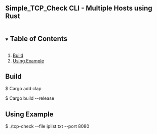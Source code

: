 ## Simple_TCP_Check CLI - Multiple Hosts using Rust

<!-- TABLE OF CONTENTS -->
<details open="open">
  <summary><h2 style="display: inline-block">Table of Contents</h2></summary>
  <ol>
    <li><a href="#build">Build</a></li>
    <li><a href="#using-example">Using Example</a></li>
  </ol>
</details>

## Build
$ Cargo add clap

$ Cargo build --release

## Using Example
$ ./tcp-check --file iplist.txt --port 8080
